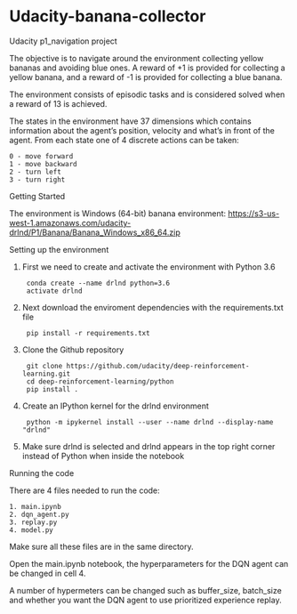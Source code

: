 # Udacity-banana-collector
Udacity p1_navigation project

 
The objective is to navigate around the environment collecting yellow bananas and avoiding blue ones. 
A reward of +1 is provided for collecting a yellow banana, and a reward of -1 is provided for collecting a blue banana.


The environment consists of episodic tasks and is considered solved when a reward of 13 is achieved.


The states in the environment have 37 dimensions which contains information about the agent’s position, 
velocity and what’s in front of the agent. From each state one of 4 discrete actions can be taken: 
 
	0 - move forward
	1 - move backward
	2 - turn left
	3 - turn right
	



Getting Started

The environment is Windows (64-bit) banana environment: https://s3-us-west-1.amazonaws.com/udacity-drlnd/P1/Banana/Banana_Windows_x86_64.zip

Setting up the environment

1. First we need to create and activate the environment with Python 3.6

		conda create --name drlnd python=3.6 
		activate drlnd

2. Next download the enviroment dependencies with the requirements.txt file

		pip install -r requirements.txt

3. Clone the Github repository 

		git clone https://github.com/udacity/deep-reinforcement-learning.git
		cd deep-reinforcement-learning/python
		pip install .

4. Create an IPython kernel for the drlnd environment

		python -m ipykernel install --user --name drlnd --display-name "drlnd"

5. Make sure drlnd is selected and drlnd appears in the top right corner instead of Python when inside the notebook

Running the code

There are 4 files needed to run the code:

	1. main.ipynb
	2. dqn_agent.py
	3. replay.py
	4. model.py

Make sure all these files are in the same directory.

Open the main.ipynb notebook, the hyperparameters for the DQN agent can be changed in cell 4. 

A number of hypermeters can be changed such as buffer_size, batch_size and whether you want the DQN agent to use prioritized experience replay.



